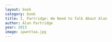 ```yaml
---
layout: book
category: book
title: I, Partridge: We Need to Talk About Alan
author: Alan Partridge
year: 2013
image: ipwnttaa.jpg
---
```

